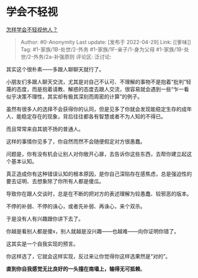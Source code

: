 # 学会不轻视
[怎样学会不轻视他人？](https://www.zhihu.com/question/522688509/answer/2462647129)

> Author: #0-Anonymity
> Last update: [发布于 2022-04-29]
> Link: [[爹味]]
> Tag: #1-家族/1B-处世/2-外务 #1-家族/1F-亲子/1-身为父母 #1-家族/1B-处世/2-外务/2a-补强原则
> 评论区:
> 泛讨论:

其实这个很朴素——多跟人聊聊天就行了。

小朋友们多跟人聊天交流，尤其是对自己不认可、不理解的事物不是抱着“批判”轻蔑的态度，而是抱着请教、解惑的态度去跟人交流，很容易就会遇到一些“乍一看似乎决策不理性，其实却有极其深刻而周密的计算”的例子。

虽然有很多人的选择不会获得你的认同，但是见多了你就会发现能稳定生存的成年人、能稳定存在的现象，背后往往都各有智慧或者不为人知的不得已。

而且常常来自其貌不扬的普通人。

这样的事情你见多了，你自然而然不会随便假定对方很愚蠢。

问题是，你有没有机会让别人对你敞开心扉，去告诉你这些东西，去帮你建立起这个基本认知。

真正造成你有这种错误认知的根本原因，是你自己深陷存在感焦虑，总是强迫性的要去证明、去想象除了你所有人都是傻瓜。

导致你在跟人交谈时，总是在不断的把对方的表述理解为较愚蠢、较邪恶的版本。

不停的补弱、不停的诛心，或者先补弱、再诛心，来个双杀。

于是没有人有兴趣跟你讲下去了。

你越是看别人都是傻x，别人就越是没兴趣——也越难——向你证明你错了。

这其实是一个自我实现的预言。

你这样选了，它就会这样实现，反过来让你觉得你这样选果然是“对的”。

**直到你自我感觉无比良好的一头撞在南墙上，输得无可抵赖**。
